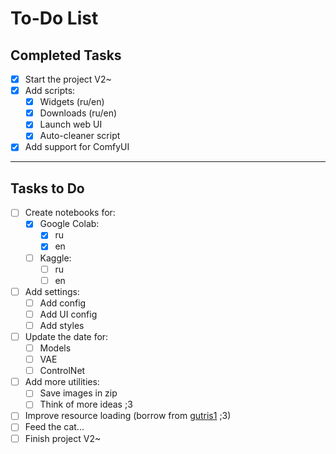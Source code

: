 # To-Do List

## Completed Tasks
- [x] Start the project V2~
- [x] Add scripts:
    - [x] Widgets (ru/en)
    - [x] Downloads (ru/en)
    - [x] Launch web UI
    - [x] Auto-cleaner script

- [x] Add support for ComfyUI

---

## Tasks to Do
- [ ] Create notebooks for:
    - [x] Google Colab:
        - [x] ru
        - [x] en
    - [ ] Kaggle:
        - [ ] ru
        - [ ] en

- [ ] Add settings:
	- [ ] Add config
	- [ ] Add UI config
	- [ ] Add styles
- [ ] Update the date for:
    - [ ] Models
    - [ ] VAE
    - [ ] ControlNet
    
 - [ ] Add more utilities:
    - [ ] Save images in zip
    - [ ] Think of more ideas ;3

- [ ] Improve resource loading (borrow from [gutris1](https://github.com/gutris1) ;3)
- [ ] Feed the cat...
- [ ] Finish project V2~